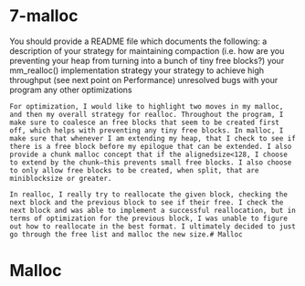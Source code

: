 # 7-malloc
You should provide a README file which documents the following:
a description of your strategy for maintaining compaction (i.e. how are you preventing your heap from turning into a bunch of tiny free blocks?)
your mm_realloc() implementation strategy
your strategy to achieve high throughput (see next point on Performance)
unresolved bugs with your program
any other optimizations




    For optimization, I would like to highlight two moves in my malloc, and then my overall strategy for realloc. Throughout the program, I make sure to coalesce an free blocks that seem to be created first off, which helps with preventing any tiny free blocks. In malloc, I make sure that whenever I am extending my heap, that I check to see if there is a free block before my epilogue that can be extended. I also provide a chunk malloc concept that if the alignedsize<128, I choose to extend by the chunk—this prevents small free blocks. I also choose to only allow free blocks to be created, when split, that are miniblocksize or greater.

    In realloc, I really try to reallocate the given block, checking the next block and the previous block to see if their free. I check the next block and was able to implement a successful reallocation, but in terms of optimization for the previous block, I was unable to figure out how to reallocate in the best format. I ultimately decided to just go through the free list and malloc the new size.# Malloc
# Malloc
